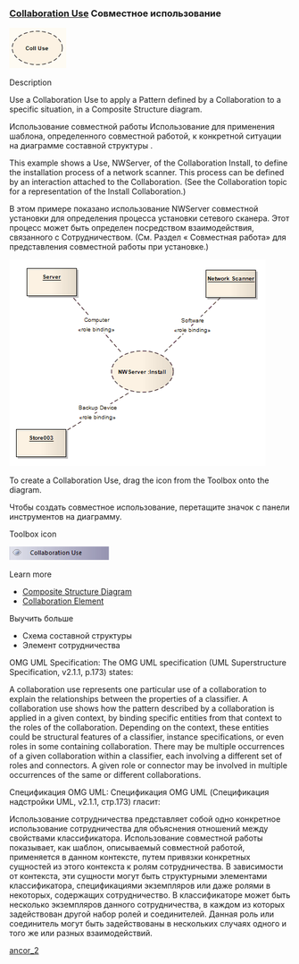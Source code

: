 ### [Collaboration Use](https://sparxsystems.com/enterprise_architect_user_guide/15.1/model_domains/colloccurrence.html) Совместное использование

![](_src/d-colloccurrence.png)

Description

Use a Collaboration Use to apply a Pattern defined by a Collaboration to a specific situation, in a Composite Structure diagram.

Использование совместной работы Использование для применения шаблона, определенного совместной работой, к конкретной ситуации на диаграмме составной структуры .

This example shows a Use, NWServer, of the Collaboration Install, to define the installation process of a network scanner. This process can be defined by an interaction attached to the Collaboration. (See the Collaboration topic for a representation of the Install Collaboration.)

В этом примере показано использование NWServer совместной установки для определения процесса установки сетевого сканера. Этот процесс может быть определен посредством взаимодействия, связанного с Сотрудничеством. (См. Раздел « Совместная работа» для представления совместной работы при установке.)

![](_src/collaborationoccurrence.png)

To create a Collaboration Use, drag the icon from the Toolbox onto the diagram.

Чтобы создать совместное использование, перетащите значок с панели инструментов на диаграмму.

Toolbox icon

![](_src/e-collaboration-use.png)

Learn more
* [Composite Structure Diagram](https://sparxsystems.com/enterprise_architect_user_guide/15.1/model_domains/compositestructurediagram.html)
* [Collaboration Element](https://sparxsystems.com/enterprise_architect_user_guide/15.1/model_domains/collaboration2.html)

Выучить больше
* Схема составной структуры
* Элемент сотрудничества

OMG UML Specification:
The OMG UML specification (UML Superstructure Specification, v2.1.1, p.173) states:

A collaboration use represents one particular use of a collaboration to explain the relationships between the properties of a classifier. A collaboration use shows how the pattern described by a collaboration is applied in a given context, by binding specific entities from that context to the roles of the collaboration. Depending on the context, these entities could be structural features of a classifier, instance specifications, or even roles in some containing collaboration. There may be multiple occurrences of a given collaboration within a classifier, each involving a different set of roles and connectors. A given role or connector may be involved in multiple occurrences of the same or different collaborations.

Спецификация OMG UML:
Спецификация OMG UML (Спецификация надстройки UML, v2.1.1, стр.173) гласит:

Использование сотрудничества представляет собой одно конкретное использование сотрудничества для объяснения отношений между свойствами классификатора. Использование совместной работы показывает, как шаблон, описываемый совместной работой, применяется в данном контексте, путем привязки конкретных сущностей из этого контекста к ролям сотрудничества. В зависимости от контекста, эти сущности могут быть структурными элементами классификатора, спецификациями экземпляров или даже ролями в некоторых, содержащих сотрудничество. В классификаторе может быть несколько экземпляров данного сотрудничества, в каждом из которых задействован другой набор ролей и соединителей. Данная роль или соединитель могут быть задействованы в нескольких случаях одного и того же или разных взаимодействий.

<a href="follow%2Fancor_2.md" target="_blank">ancor_2</a>
